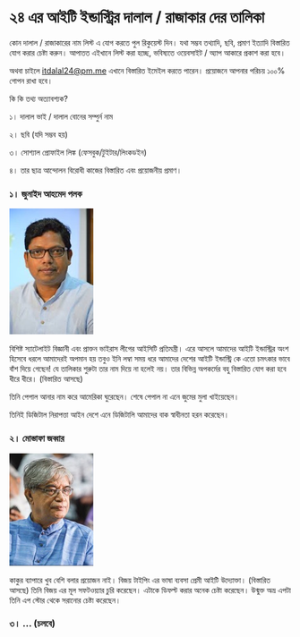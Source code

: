 # ২৪ এর আইটি ইন্ডাস্ট্রির দালাল / রাজাকার দের তালিকা

কোন দালাল / রাজাকারের নাম লিস্ট এ যোগ করতে পুল রিকুয়েস্ট দিন। যথা সম্ভব তথ্যাদি, ছবি, প্রমাণ ইত্যাদি বিস্তারিত যোগ করার চেষ্টা করুন। আপাতত এইখানে লিস্ট করা হচ্ছে, ভবিষ্যতে ওয়েবসাইট / অ্যাপ আকারে প্রকাশ করা হবে।

অথবা চাইলে [itdalal24\@pm.me](itdalal24@pm.me) এখানে বিস্তারিত ইমেইল করতে পারেন। প্রয়োজনে আপনার পরিচয় ১০০% গোপন রাখা হবে।

কি কি তথ্য অত্যাবশ্যক?

১। দালাল ভাই / দালাল বোনের সম্পুর্ন নাম

২। ছবি (যদি সম্ভব হয়)

৩। সোশ্যাল প্রোফাইল লিঙ্ক (ফেসবুক/টুইটার/লিংকডইন)

৪। তার ছাত্র আন্দোলন বিরোধী কাজের বিস্তারিত এবং প্রয়োজনীয় প্রমাণ।


### ১। জুনাইদ আহমেদ পলক

![জুনাইদ আহমেদ পলক](https://raw.githubusercontent.com/shadhin-bangla/awesome-tech-traitors-24/main/photos/1-polok/1.jpeg)

বিশিষ্ট স্যাটেলাইট বিজ্ঞানী এবং প্রাক্তন ভাইরাস লীগের আইসিটি প্রতিমন্ত্রী। এরে আসলে আমাদের আইটি ইন্ডাস্ট্রির অংশ হিসেবে ধরলে আমাদেরই অপমান হয় তবুও ইনি লম্বা সময় ধরে আমাদের দেশের আইটি ইন্ডাস্ট্রি কে এতো চমৎকার ভাবে বাঁশ দিয়ে গেছেন! যে তালিকার শুরুটা তার নাম দিয়ে না হলেই নয়। তার বিভিন্ন অপকর্মের বহু বিস্তারিত যোগ করা হবে ধীরে ধীরে। (বিস্তারিত আসছে)

তিনি পেপাল আনার নাম করে আমেরিকা ঘুরেছেন। শেষে পেপাল না এনে জুমের মুলা খাইয়েছেন।

তিনিই ডিজিটাল নিরাপত্তা আইন দেশে এনে ডিজিটালি আমাদের বাক স্বাধীনতা হরন করেছেন।

### ২। মোস্তাফা জব্বার

![মোস্তাফা জব্বার](https://github.com/shadhin-bangla/awesome-tech-traitors-24/blob/main/photos/2-jobbar/1.jpeg?raw=true)

কাকুর ব্যাপারে খুব বেশি বলার প্রয়োজন নাই। বিজয় টাইপিং এর ভাষা ব্যবসা প্রেমী আইটি উদ্যোক্তা। (বিস্তারিত আসছে) তিনি বিজয় এর মূল সফটওয়্যার চুরি করেছেন। এটাকে ডিফল্ট করার অনেক চেষ্টা করেছেন। উন্মুক্ত অভ্র এপটা তিনি এপ স্টোর থেকে সরানোর চেষ্টা করেছেন। 

### ৩। ... (চলবে)
